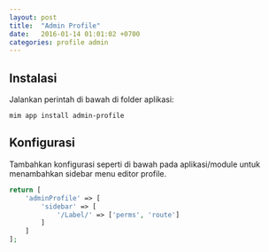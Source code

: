 ```yaml
---
layout: post
title:  "Admin Profile"
date:   2016-01-14 01:01:02 +0700
categories: profile admin
---
```


## Instalasi

Jalankan perintah di bawah di folder aplikasi:

```
mim app install admin-profile
```

## Konfigurasi

Tambahkan konfigurasi seperti di bawah pada aplikasi/module untuk menambahkan sidebar
menu editor profile.

```php
return [
	'adminProfile' => [
		'sidebar' => [
			'/Label/' => ['perms', 'route']
		]
	]
];
```